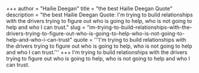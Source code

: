+++
author = "Hailie Deegan"
title = "the best Hailie Deegan Quote"
description = "the best Hailie Deegan Quote: I'm trying to build relationships with the drivers trying to figure out who is going to help, who is not going to help and who I can trust."
slug = "im-trying-to-build-relationships-with-the-drivers-trying-to-figure-out-who-is-going-to-help-who-is-not-going-to-help-and-who-i-can-trust"
quote = '''I'm trying to build relationships with the drivers trying to figure out who is going to help, who is not going to help and who I can trust.'''
+++
I'm trying to build relationships with the drivers trying to figure out who is going to help, who is not going to help and who I can trust.
